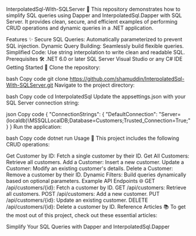 InterpolatedSql-With-SQLServer 🚀
This repository demonstrates how to simplify SQL queries using Dapper and InterpolatedSql.Dapper with SQL Server. It provides clean, secure, and efficient examples of performing CRUD operations and dynamic queries in a .NET application.

Features ✨
Secure SQL Queries: Automatically parameterized to prevent SQL injection.
Dynamic Query Building: Seamlessly build flexible queries.
Simplified Code: Use string interpolation to write clean and readable SQL.
Prerequisites 🛠️
.NET 6.0 or later
SQL Server
Visual Studio or any C# IDE
Getting Started 🚦
Clone the repository:

bash
Copy code
git clone https://github.com/shamuddin/InterpolatedSql-With-SQLServer.git
Navigate to the project directory:

bash
Copy code
cd InterpolatedSql
Update the appsettings.json with your SQL Server connection string:

json
Copy code
{
  "ConnectionStrings": {
    "DefaultConnection": "Server=(localdb)\\MSSQLLocalDB;Database=Customers;Trusted_Connection=True;"
  }
}
Run the application:

bash
Copy code
dotnet run
Usage 📖
This project includes the following CRUD operations:

Get Customer by ID: Fetch a single customer by their ID.
Get All Customers: Retrieve all customers.
Add a Customer: Insert a new customer.
Update a Customer: Modify an existing customer's details.
Delete a Customer: Remove a customer by their ID.
Dynamic Filters: Build queries dynamically based on optional parameters.
Example API Endpoints 🌐
GET /api/customers/{id}: Fetch a customer by ID.
GET /api/customers: Retrieve all customers.
POST /api/customers: Add a new customer.
PUT /api/customers/{id}: Update an existing customer.
DELETE /api/customers/{id}: Delete a customer by ID.
Reference Articles 📚
To get the most out of this project, check out these essential articles:

Simplify Your SQL Queries with Dapper and InterpolatedSql.Dapper
